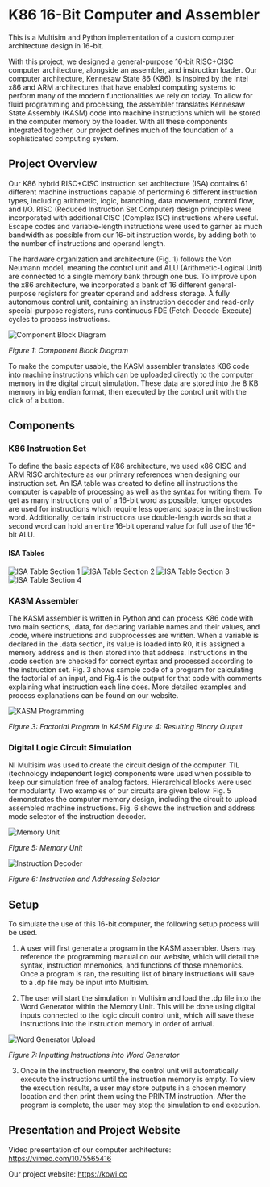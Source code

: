 # K86 16-Bit Computer and Assembler

This is a Multisim and Python implementation of a custom computer architecture design in 16-bit.

With this project, we designed a general-purpose 16-bit RISC+CISC computer architecture, alongside an assembler, and instruction loader. Our computer architecture, Kennesaw State 86 (K86), is inspired by the Intel x86 and ARM architectures that have enabled computing systems to perform many of the modern functionalities we rely on today. To allow for fluid programming and processing, the assembler translates Kennesaw State Assembly (KASM) code into machine instructions which will be stored in the computer memory by the loader. With all these components integrated together, our project defines much of the foundation of a sophisticated computing system.

## Project Overview

Our K86 hybrid RISC+CISC instruction set architecture (ISA) contains 61 different machine instructions capable of performing 6 different instruction types, including arithmetic, logic, branching, data movement, control flow, and I/O. RISC (Reduced Instruction Set Computer) design principles were incorporated with additional CISC (Complex ISC) instructions where useful. Escape codes and variable-length instructions were used to garner as much bandwidth as possible from our 16-bit instruction words, by adding both to the number of instructions and operand length.

The hardware organization and architecture (Fig. 1) follows the Von Neumann model, meaning the control unit and ALU (Arithmetic-Logical Unit) are connected to a single memory bank through one bus. To improve upon the x86 architecture, we incorporated a bank of 16 different general-purpose registers for greater operand and address storage. A fully autonomous control unit, containing an instruction decoder and read-only special-purpose registers, runs continuous FDE (Fetch-Decode-Execute) cycles to process instructions.

![Component Block Diagram](https://github.com/user-attachments/assets/6604c0a0-6570-4d54-9ffe-ade2aa0a14b1)

*Figure 1: Component Block Diagram*

To make the computer usable, the KASM assembler translates K86 code into machine instructions which can be uploaded directly to the computer memory in the digital circuit simulation. These data are stored into the 8 KB memory in big endian format, then executed by the control unit with the click of a button. 

## Components

### K86 Instruction Set
To define the basic aspects of K86 architecture, we used x86 CISC and ARM RISC architecture as our primary references when designing our instruction set. An ISA table was created to define all instructions the computer is capable of processing as well as the syntax for writing them. To get as many instructions out of a 16-bit word as possible, longer opcodes are used for instructions which require less operand space in the instruction word. Additionally, certain instructions use double-length words so that a second word can hold an entire 16-bit operand value for full use of the 16-bit ALU.

#### ISA Tables

![ISA Table Section 1](https://github.com/user-attachments/assets/37fb192f-6fd7-4957-9f3d-c12f68fd8a0a)
![ISA Table Section 2](https://github.com/user-attachments/assets/5b3977a4-8f81-401d-aca8-3ba494aae433)
![ISA Table Section 3](https://github.com/user-attachments/assets/4e2cefd5-dcb9-4ead-8fec-1fdc5fdae9e1)
![ISA Table Section 4](https://github.com/user-attachments/assets/0e3fa716-6fb1-471c-9dc0-18727dbf68f6)

### KASM Assembler
The KASM assembler is written in Python and can process K86 code with two main sections, .data, for declaring variable names and their values, and .code, where instructions and subprocesses are written. When a variable is declared in the .data section, its value is loaded into R0, it is assigned a memory address and is then stored into that address. Instructions in the .code section are checked for correct syntax and processed according to the instruction set. Fig. 3 shows sample code of a program for calculating the factorial of an input, and Fig.4 is the output for that code with comments explaining what instruction each line does. More detailed examples and process explanations can be found on our website.

![KASM Programming](https://github.com/user-attachments/assets/dce10b19-6aa6-42bc-a831-00751ac2342d)

*Figure 3: Factorial Program in KASM* *Figure 4: Resulting Binary Output*

### Digital Logic Circuit Simulation
NI Multisim was used to create the circuit design of the computer. TIL (technology independent logic) components were used when possible to keep our simulation free of analog factors. Hierarchical blocks were used for modularity. Two examples of our circuits are given below. Fig. 5 demonstrates the computer memory design, including the circuit to upload assembled machine instructions. Fig. 6 shows the instruction and address mode selector of the instruction decoder.

![Memory Unit](https://github.com/user-attachments/assets/f8fc3eb9-a69c-4623-85d7-f5aff4a42a34)

*Figure 5: Memory Unit*

![Instruction Decoder](https://github.com/user-attachments/assets/d92fa062-e183-4416-a417-a2d00d70faa4)

*Figure 6: Instruction and Addressing Selector*

## Setup

To simulate the use of this 16-bit computer, the following setup process will be used.

1. A user will first generate a program in the KASM assembler. Users may reference
the programming manual on our website, which will detail the syntax, instruction
mnemonics, and functions of those mnemonics. Once a program is ran, the
resulting list of binary instructions will save to a .dp file may be input into
Multisim.

3. The user will start the simulation in Multisim and load the .dp file into the Word
Generator within the Memory Unit. This will be done using digital inputs
connected to the logic circuit control unit, which will save these instructions into
the instruction memory in order of arrival.

![Word Generator Upload](https://github.com/user-attachments/assets/d5a97a82-7a69-40bf-8d15-4560acec6287)

*Figure 7: Inputting Instructions into Word Generator*

3. Once in the instruction memory, the control unit will automatically execute the
instructions until the instruction memory is empty. To view the execution results,
a user may store outputs in a chosen memory location and then print them using
the PRINTM instruction. After the program is complete, the user may stop the
simulation to end execution.

## Presentation and Project Website

Video presentation of our computer architecture: https://vimeo.com/1075565416

Our project website: https://kowi.cc


